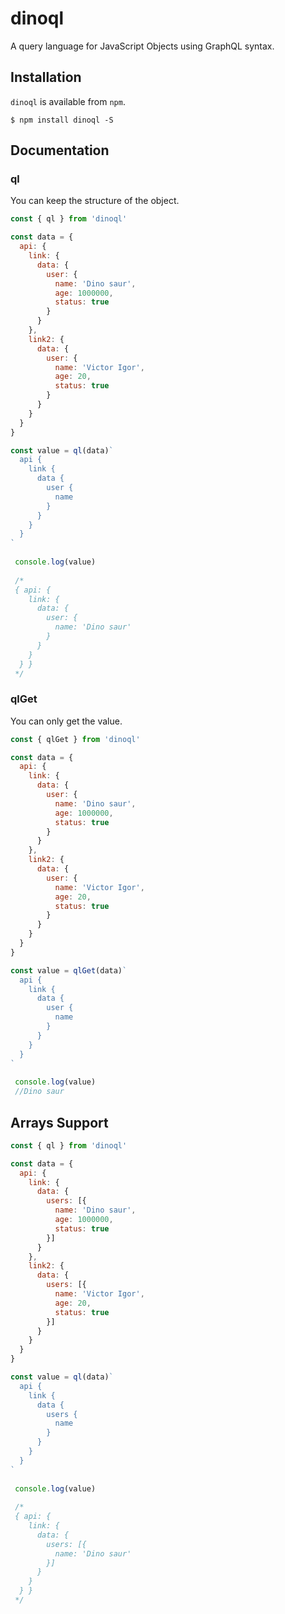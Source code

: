 # dinoql

A query language for JavaScript Objects using GraphQL syntax.

## Installation

`dinoql` is available from `npm`.

```
$ npm install dinoql -S
```

## Documentation

### ql

You can keep the structure of the object.

```javascript
const { ql } from 'dinoql'

const data = {
  api: {
    link: {
      data: {
        user: {
          name: 'Dino saur',
          age: 1000000,
          status: true
        }
      }
    },
    link2: {
      data: {
        user: {
          name: 'Victor Igor',
          age: 20,
          status: true
        }
      }
    }
  }
}

const value = ql(data)`
  api {
    link {
      data {
        user {
          name
        }
      }
    }
  }
`
 
 console.log(value)
 
 /*
 { api: {
    link: {
      data: {
        user: {
          name: 'Dino saur'
        }
      }
    }
  } }
 */
```

### qlGet

You can only get the value.

```javascript
const { qlGet } from 'dinoql'

const data = {
  api: {
    link: {
      data: {
        user: {
          name: 'Dino saur',
          age: 1000000,
          status: true
        }
      }
    },
    link2: {
      data: {
        user: {
          name: 'Victor Igor',
          age: 20,
          status: true
        }
      }
    }
  }
}

const value = qlGet(data)`
  api {
    link {
      data {
        user {
          name
        }
      }
    }
  }
`
 
 console.log(value)
 //Dino saur
```

## Arrays Support


```javascript
const { ql } from 'dinoql'

const data = {
  api: {
    link: {
      data: {
        users: [{
          name: 'Dino saur',
          age: 1000000,
          status: true
        }]
      }
    },
    link2: {
      data: {
        users: [{
          name: 'Victor Igor',
          age: 20,
          status: true
        }]
      }
    }
  }
}

const value = ql(data)`
  api {
    link {
      data {
        users {
          name
        }
      }
    }
  }
`
 
 console.log(value)
 
 /*
 { api: {
    link: {
      data: {
        users: [{
          name: 'Dino saur'
        }]
      }
    }
  } }
 */
```



